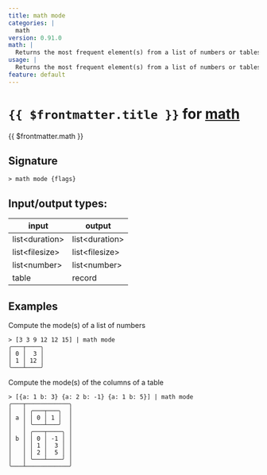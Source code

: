 ```yaml
---
title: math mode
categories: |
  math
version: 0.91.0
math: |
  Returns the most frequent element(s) from a list of numbers or tables.
usage: |
  Returns the most frequent element(s) from a list of numbers or tables.
feature: default
---
```

<!-- This file is automatically generated. Please edit the command in https://github.com/nushell/nushell instead. -->

# `{{ $frontmatter.title }}` for [math](/commands/categories/math.md)

<div class='command-title'>{{ $frontmatter.math }}</div>

## Signature

```> math mode {flags} ```


## Input/output types:

| input          | output         |
| -------------- | -------------- |
| list\<duration\> | list\<duration\> |
| list\<filesize\> | list\<filesize\> |
| list\<number\>   | list\<number\>   |
| table          | record         |
## Examples

Compute the mode(s) of a list of numbers
```nu
> [3 3 9 12 12 15] | math mode
╭───┬────╮
│ 0 │  3 │
│ 1 │ 12 │
╰───┴────╯

```

Compute the mode(s) of the columns of a table
```nu
> [{a: 1 b: 3} {a: 2 b: -1} {a: 1 b: 5}] | math mode
╭───┬────────────╮
│   │ ╭───┬───╮  │
│ a │ │ 0 │ 1 │  │
│   │ ╰───┴───╯  │
│   │ ╭───┬────╮ │
│ b │ │ 0 │ -1 │ │
│   │ │ 1 │  3 │ │
│   │ │ 2 │  5 │ │
│   │ ╰───┴────╯ │
╰───┴────────────╯
```

